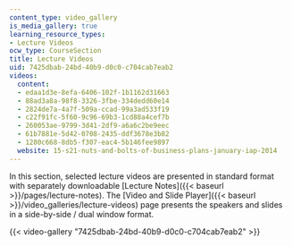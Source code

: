 ```yaml
---
content_type: video_gallery
is_media_gallery: true
learning_resource_types:
- Lecture Videos
ocw_type: CourseSection
title: Lecture Videos
uid: 7425dbab-24bd-40b9-d0c0-c704cab7eab2
videos:
  content:
  - edaa1d3e-8efa-6406-102f-1b1162d31663
  - 88ad3a8a-98f8-3326-3fbe-334dedd60e14
  - 2824de7a-4a7f-509a-ccad-99a3ad533f19
  - c22f91fc-5f60-9c96-69b3-1cd88a4cef7b
  - 260053ae-9799-3d41-2df9-a6a6c2be9eec
  - 61b7881e-5d42-0708-2435-ddf3678e3b82
  - 1280c668-8db5-f307-eac4-5b146fee9897
  website: 15-s21-nuts-and-bolts-of-business-plans-january-iap-2014
---
```


In this section, selected lecture videos are presented in standard format with separately downloadable [Lecture Notes]({{< baseurl >}}/pages/lecture-notes). The [Video and Slide Player]({{< baseurl >}}/video_galleries/lecture-videos) page presents the speakers and slides in a side-by-side / dual window format.

{{< video-gallery "7425dbab-24bd-40b9-d0c0-c704cab7eab2" >}}

